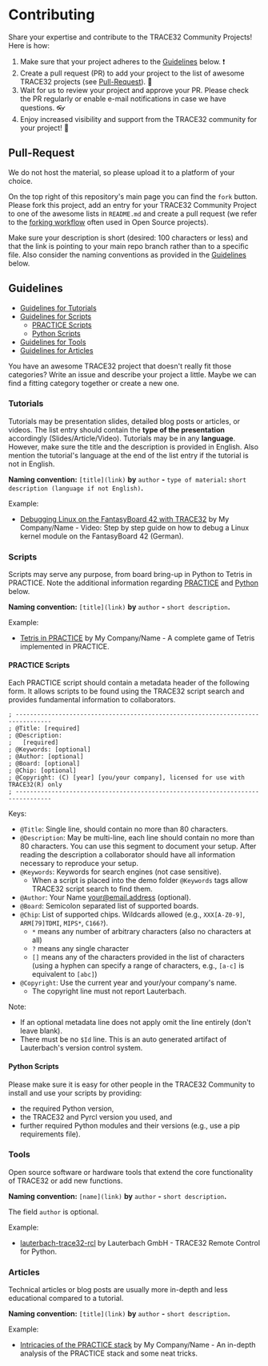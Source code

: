 # Contributing

Share your expertise and contribute to the TRACE32 Community Projects! Here is how:

1) Make sure that your project adheres to the [Guidelines](#guidelines) below. :exclamation:
2) Create a pull request (PR) to add your project to the list of awesome TRACE32 projects (see [Pull-Request](#pull-request)). :rocket:
3) Wait for us to review your project and approve your PR. Please check the PR regularly or enable e-mail notifications in case we have questions. :eyeglasses:
4) Enjoy increased visibility and support from the TRACE32 community for your project! :tada:


## Pull-Request

We do not host the material, so please upload it to a platform of your choice.

On the top right of this repository's main page you can find the `fork` button. Please fork this project, add an entry for your TRACE32 Community Project to one of the awesome lists in `README.md` and create a pull request (we refer to the [forking workflow](https://docs.gitlab.com/ee/user/project/repository/forking_workflow.html) often used in Open Source projects).

Make sure your description is short (desired: 100 characters or less) and that the link is pointing to your main repo branch rather than to a specific file.
Also consider the naming conventions as provided in the [Guidelines](#guidelines) below.


## Guidelines

- [Guidelines for Tutorials](#tutorials)
- [Guidelines for Scripts](#scripts)
  - [PRACTICE Scripts](#practice-scripts)
  - [Python Scripts](#python-scripts)
- [Guidelines for Tools](#tools)
- [Guidelines for Articles](#articles)

You have an awesome TRACE32 project that doesn't really fit those categories? Write an issue and describe your project a little. Maybe we can find a fitting category together or create a new one.

### Tutorials

Tutorials may be presentation slides, detailed blog posts or articles, or videos. The list entry should contain the **type of the presentation** accordingly (Slides/Article/Video). Tutorials may be in any **language**. However, make sure the title and the description is provided in English. Also mention the tutorial's language at the end of the list entry if the tutorial is not in English.

**Naming convention:** `[title](link)` **by** `author` **-** `type of material`**:** `short description (language if not English)`**.**

Example:
- [Debugging Linux on the FantasyBoard 42 with TRACE32](#) by My Company/Name - Video: Step by step guide on how to debug a Linux kernel module on the FantasyBoard 42 (German).


### Scripts

Scripts may serve any purpose, from board bring-up in Python to Tetris in PRACTICE.
Note the additional information regarding [PRACTICE](#practice-scripts) and [Python](#python-scripts) below.

**Naming convention:** `[title](link)` **by** `author` **-** `short description`**.**

Example:
- [Tetris in PRACTICE](#) by My Company/Name - A complete game of Tetris implemented in PRACTICE.


#### PRACTICE Scripts

Each PRACTICE script should contain a metadata header of the following form. It allows scripts to be found using the TRACE32 script search and provides fundamental information to collaborators.

```text
; --------------------------------------------------------------------------------
; @Title: [required]
; @Description:
;   [required]
; @Keywords: [optional]
; @Author: [optional]
; @Board: [optional]
; @Chip: [optional]
; @Copyright: (C) [year] [you/your company], licensed for use with TRACE32(R) only
; --------------------------------------------------------------------------------
```

Keys:

- `@Title`: Single line, should contain no more than 80 characters.
- `@Description`: May be multi-line, each line should contain no more than 80 characters. You can use this segment to document your setup. After reading the description a collaborator should have all information necessary to reproduce your setup.
- `@Keywords`: Keywords for search engines (not case sensitive).
    - When a script is placed into the demo folder `@Keywords` tags allow TRACE32 script search to find them.
- `@Author`: Your Name <your@email.address> (optional).
- `@Board`: Semicolon separated list of supported boards.
- `@Chip`: List of supported chips. Wildcards allowed (e.g., `XXX[A-Z0-9]`, `ARM[79]TDMI`, `MIPS*`, `C166?`).
    - `*` means any number of arbitrary characters (also no characters at all)
    - `?` means any single character
    - `[]` means any of the characters provided in the list of characters (using a hyphen can specify a range of characters, e.g., `[a-c]` is equivalent to `[abc]`)
- `@Copyright`: Use the current year and your/your company's name.
    - The copyright line must not report Lauterbach.

Note:

- If an optional metadata line does not apply omit the line entirely (don't leave blank).
- There must be no `$Id` line. This is an auto generated artifact of Lauterbach's version control system.


#### Python Scripts

Please make sure it is easy for other people in the TRACE32 Community to install and use your scripts by providing:
- the required Python version,
- the TRACE32 and Pyrcl version you used, and
- further required Python modules and their versions (e.g., use a pip requirements file).


### Tools

Open source software or hardware tools that extend the core functionality of TRACE32 or add new functions.

**Naming convention:** `[name](link)` **by** `author` **-** `short description`**.**

The field `author` is optional.

Example:
- [lauterbach-trace32-rcl](#) by Lauterbach GmbH - TRACE32 Remote Control for Python.

### Articles

Technical articles or blog posts are usually more in-depth and less educational compared to a tutorial.

**Naming convention:** `[title](link)` **by** `author` **-** `short description`**.**

Example:
- [Intricacies of the PRACTICE stack](#) by My Company/Name - An in-depth analysis of the PRACTICE stack and some neat tricks.
